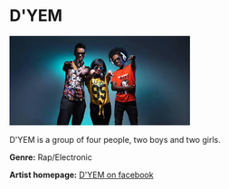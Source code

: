 # D'YEM

![D'YEM](d-yem.jpg)

D'YEM is a group of four people, two boys and two girls.

**Genre:** Rap/Electronic

**Artist homepage:** [D'YEM on facebook](https://web.facebook.com/pages/category/Artist/Dyem-groupe-222529541255617/?_rdc=1&_rdr)
